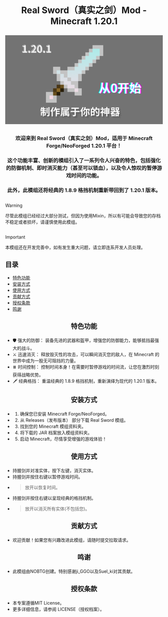 # <p align="center">Real Sword（真实之剑）Mod - Minecraft 1.20.1</p>

![Real Sword 橫幅圖片](/1.20.1.png)

## 

### <p align="center">欢迎来到 Real Sword（真实之剑）Mod，适用于 Minecraft Forge/NeoForged 1.20.1 平台！</p>
### <p align="center">这个功能丰富、创新的模组引入了一系列令人兴奋的特色，包括强化的防御机制、即时消灭能力（甚至可以锁血），以及令人惊叹的暂停游戏时间的功能。</p>
### <p align="center">此外，此模组还将经典的 1.8.9 格挡机制重新带回到了 1.20.1 版本。</p>

## 

> [!WARNING]
> 尽管此模组已经经过大部分测试，但因为使用Mixin，所以有可能会导致您的存档不稳定或者损坏，请谨慎使用此模组。

## 

> [!IMPORTANT]
> 本模组还在开发完善中，如有发生重大问题，请立即连系开发人员处理。

## 

## 目录
- [特色功能](#特色功能)
- [安装方式](#安装方式)
- [使用方式](#使用方式)
- [贡献方式](#贡献方式)
- [授权条款](#授权条款)
- [鸣谢](#鸣谢)

## <p align="center">特色功能</p>
- 🛡️ 强大的防御： 装备先进的武器和盔甲，增强您的防御能力，能够抵挡最强大的战斗。
- ⚔️ 迅速消灭： 释放毁灭性的攻击，可以瞬间消灭您的敌人，在 Minecraft 的世界中成为一股无可阻挡的力量。
- ⏸️ 时间控制： 控制时间本身！在需要时暂停游戏的时间流，让您在激烈时刻获得战略优势。
- 🗡️ 经典格挡： 重温经典的 1.8.9 格挡机制，重新演绎为现代的 1.20.1 版本。

## <p align="center">安装方式</p>
- 1. 确保您已安装 Minecraft Forge/NeoForged。
- 2. 从 Releases（发布版本） 部分下载 Real Sword 模组。
- 3. 找到您的 Minecraft 模组资料夹。
- 4. 将下载的 JAR 档案放入模组资料夹。
- 5. 启动 Minecraft，尽情享受增强的游戏体验！

## <p align="center">使用方式</p>
- 持握剑并对准实体，按下左键，消灭实体。
- 持握剑并按住右键以暂停游戏时间。
- > 放开以恢复时间。
- 持握剑并按住右键以呈现经典的格挡机制。
- > 放开以消灭所有实体(不包括您)。

## <p align="center">贡献方式</p>
- 欢迎贡献！如果您有兴趣改进此模组，请随时提交拉取请求。

## <p align="center">鸣谢</p>
- 此模组由NOBTG创建。特别感谢ji_GGO以及Suel_ki对其贡献。

## <p align="center">授权条款</p>
- 本专案遵循MIT License。
- 更多详细信息，请参阅 LICENSE（授权档案）。
